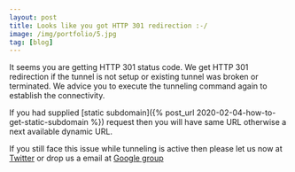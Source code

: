 ```yaml
---
layout: post
title: Looks like you got HTTP 301 redirection :-/
image: /img/portfolio/5.jpg
tag: [blog]
---
```


It seems you are getting HTTP 301 status code. We get HTTP 301 redirection if the tunnel is not setup or existing tunnel was broken or terminated. We advice you to execute the tunneling command again to establish the connectivity.

If you had supplied [static subdomain]({% post_url 2020-02-04-how-to-get-static-subdomain %}) request then you will have same URL otherwise a next available dynamic URL.

If you still face this issue while tunneling is active then please let us now at [Twitter](https://twitter.com/sysb_ai) or drop us a email at [Google group](https://groups.google.com/forum/#!forum/sysb_ai)